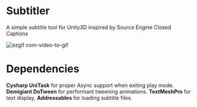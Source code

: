 # Subtitler
 A simple subtitle tool for Unity3D inspired by Source Engine Closed Captions 

![ezgif com-video-to-gif](https://github.com/GasimoCodes/Subtitler/assets/22917863/dee73353-8231-4471-b745-952123777e32)


# Dependencies
**Cysharp UniTask** for proper Async support when exiting play mode.
**Demigiant DoTween** for performant tweening animations.
**TextMeshPro** for text display.
**Addressables** for loading subtitle files.
